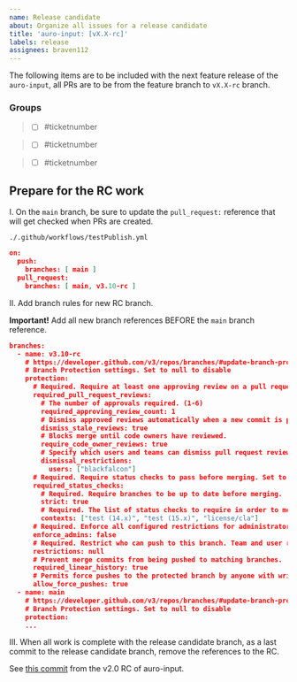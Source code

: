 ```yaml
---
name: Release candidate
about: Organize all issues for a release candidate
title: 'auro-input: [vX.X-rc]'
labels: release
assignees: braven112
---
```


The following items are to be included with the next feature release of the `auro-input`, all PRs are to be from the feature branch to `vX.X-rc` branch.

### Groups

>- [ ] #ticketnumber

>- [ ] #ticketnumber

>- [ ] #ticketnumber

## Prepare for the RC work

I. On the `main` branch, be sure to update the `pull_request:` reference that will get checked when PRs are created.

`./.github/workflows/testPublish.yml`

```json
on:
  push:
    branches: [ main ]
  pull_request:
    branches: [ main, v3.10-rc ]
```

II. Add branch rules for new RC branch.

**Important!** Add all new branch references BEFORE the `main` branch reference.

```json
branches:
  - name: v3.10-rc
    # https://developer.github.com/v3/repos/branches/#update-branch-protection
    # Branch Protection settings. Set to null to disable
    protection:
      # Required. Require at least one approving review on a pull request, before merging. Set to null to disable.
      required_pull_request_reviews:
        # The number of approvals required. (1-6)
        required_approving_review_count: 1
        # Dismiss approved reviews automatically when a new commit is pushed.
        dismiss_stale_reviews: true
        # Blocks merge until code owners have reviewed.
        require_code_owner_reviews: true
        # Specify which users and teams can dismiss pull request reviews. Pass an empty dismissal_restrictions object to disable. User and team dismissal_restrictions are only available for organization-owned repositories. Omit this parameter for personal repositories.
        dismissal_restrictions:
          users: ["blackfalcon"]
      # Required. Require status checks to pass before merging. Set to null to disable
      required_status_checks:
        # Required. Require branches to be up to date before merging.
        strict: true
        # Required. The list of status checks to require in order to merge into this branch.
        contexts: ["test (14.x)", "test (15.x)", "license/cla"]
      # Required. Enforce all configured restrictions for administrators. Set to true to enforce required status checks for repository administrators. Set to null to disable.
      enforce_admins: false
      # Required. Restrict who can push to this branch. Team and user restrictions are only available for organization-owned repositories. Set to null to disable.
      restrictions: null
      # Prevent merge commits from being pushed to matching branches.
      required_linear_history: true
      # Permits force pushes to the protected branch by anyone with write access to the repository.
      allow_force_pushes: true
  - name: main
    # https://developer.github.com/v3/repos/branches/#update-branch-protection
    # Branch Protection settings. Set to null to disable
    protection:
    ...
```

III. When all work is complete with the release candidate branch, as a last commit to the release candidate branch, remove the references to the RC.

See [this commit](https://github.com/AlaskaAirlines/auro-input/commit/7e0e1ced11ba4caebf9b32c1fb95240ba661139a) from the v2.0 RC of auro-input.
